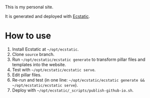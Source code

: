 This is my personal site. 

It is generated and deployed with [Ecstatic](https://guillep.github.io/ecstatic/).

# How to use

1. Install Ecstatic at ```~/opt/ecstatic```.
2. Clone ```source``` branch.
3. Run ```~/opt/ecstatic/ecstatic generate``` to transform pillar files and templates into the website.
4. Test with ```~/opt/ecstatic/ecstatic serve```.
5. Edit pillar files.
6. Re-run and test (in one line: ```~/opt/ecstatic/ecstatic generate && ~/opt/ecstatic/ecstatic serve```).
7. Deploy with ```~/opt/ecstatic/_scripts/publish-github-io.sh```.
